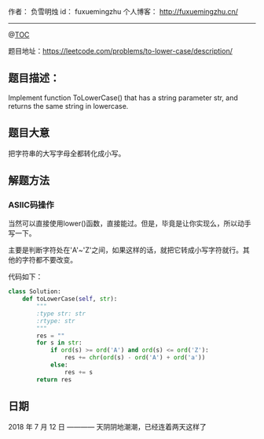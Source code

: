 

作者： 		负雪明烛 
id：				fuxuemingzhu
个人博客：	http://fuxuemingzhu.cn/

---
@[TOC](目录)

题目地址：https://leetcode.com/problems/to-lower-case/description/

## 题目描述：

Implement function ToLowerCase() that has a string parameter str, and returns the same string in lowercase.

## 题目大意

把字符串的大写字母全都转化成小写。

## 解题方法

### ASIIC码操作

当然可以直接使用lower()函数，直接能过。但是，毕竟是让你实现么，所以动手写一下。

主要是判断字符处在'A'~'Z'之间，如果这样的话，就把它转成小写字符就行。其他的字符都不要改变。

代码如下：

```python
class Solution:
    def toLowerCase(self, str):
        """
        :type str: str
        :rtype: str
        """
        res = ""
        for s in str:
            if ord(s) >= ord('A') and ord(s) <= ord('Z'):
                res += chr(ord(s) - ord('A') + ord('a'))
            else:
                res += s
        return res
```

## 日期

2018 年 7 月 12 日 ———— 天阴阴地潮潮，已经连着两天这样了
